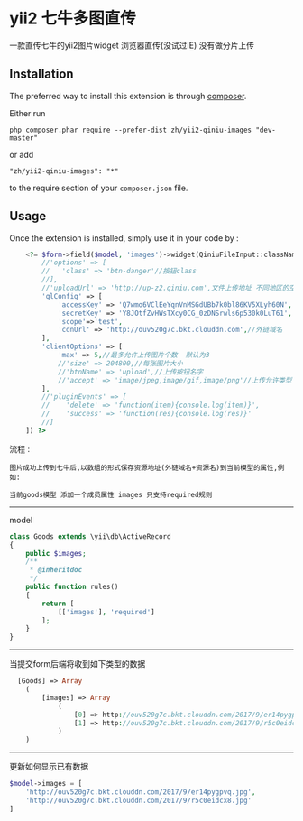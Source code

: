 yii2 七牛多图直传
===========
一款直传七牛的yii2图片widget 浏览器直传(没试过IE) 没有做分片上传  

Installation
------------

The preferred way to install this extension is through [composer](http://getcomposer.org/download/).

Either run

```
php composer.phar require --prefer-dist zh/yii2-qiniu-images "dev-master"
```

or add

```
"zh/yii2-qiniu-images": "*"
```

to the require section of your `composer.json` file.


Usage
-----

Once the extension is installed, simply use it in your code by  :

```php
    <?= $form->field($model, 'images')->widget(QiniuFileInput::className(),[
        //'options' => [
        //   'class' => 'btn-danger'//按钮class
        //],
        //'uploadUrl' => 'http://up-z2.qiniu.com',文件上传地址 不同地区的空间上传地址不一样 参见官方文档
        'qlConfig' => [
            'accessKey' => 'Q7wmo6VClEeYqnVnMSGdUBb7k0bl86KV5XLyh60N',
            'secretKey' => 'Y8JOtfZvHWsTXcy0CG_0zDNSrwls6p530k0LuT61',
            'scope'=>'test',
            'cdnUrl' => 'http://ouv520g7c.bkt.clouddn.com',//外链域名
        ],
        'clientOptions' => [
            'max' => 5,//最多允许上传图片个数  默认为3
            //'size' => 204800,//每张图片大小
            //'btnName' => 'upload',//上传按钮名字
            //'accept' => 'image/jpeg,image/gif,image/png'//上传允许类型
        ],
        //'pluginEvents' => [
        //    'delete' => 'function(item){console.log(item)}',
        //    'success' => 'function(res){console.log(res)}'
        //]
    ]) ?>

```


流程  :

	图片成功上传到七牛后,以数组的形式保存资源地址(外链域名+资源名)到当前模型的属性,例如:
	
	当前goods模型 添加一个成员属性 images 只支持required规则

-----
model

```php
class Goods extends \yii\db\ActiveRecord
{
    public $images;
    /**
     * @inheritdoc
     */
    public function rules()
    {
        return [
            [['images'], 'required']
        ];
    }
}
```
-----

当提交form后端将收到如下类型的数据
```php
  [Goods] => Array
    (
        [images] => Array
            (
                [0] => http://ouv520g7c.bkt.clouddn.com/2017/9/er14pygpvq.jpg
                [1] => http://ouv520g7c.bkt.clouddn.com/2017/9/r5c0eidcx8.jpg
            )
    )
```
-----

更新如何显示已有数据

```php
$model->images = [
	'http://ouv520g7c.bkt.clouddn.com/2017/9/er14pygpvq.jpg',
	'http://ouv520g7c.bkt.clouddn.com/2017/9/r5c0eidcx8.jpg'
]
```
	
	
	
	